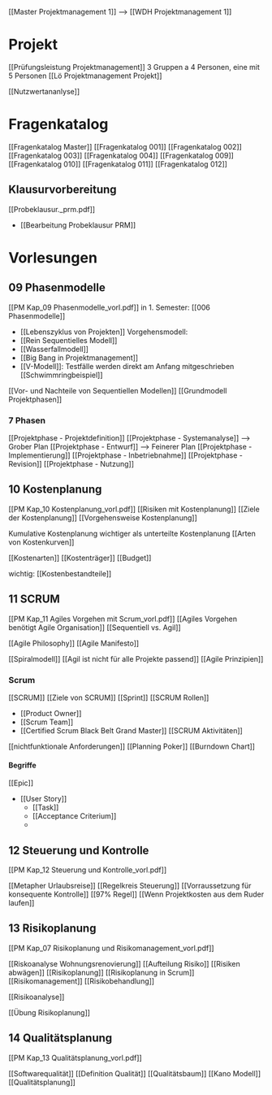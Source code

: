 
[[Master Projektmanagement 1]]
--> [[WDH Projektmanagement 1]]

# Projekt
[[Prüfungsleistung Projektmanagement]]
3 Gruppen a 4 Personen, eine mit 5 Personen
[[Lö Projektmanagement Projekt]]

[[Nutzwertananlyse]]

# Fragenkatalog
[[Fragenkatalog Master]]
[[Fragenkatalog 001]]
[[Fragenkatalog 002]]
[[Fragenkatalog 003]]
[[Fragenkatalog 004]]
[[Fragenkatalog 009]]
[[Fragenkatalog 010]]
[[Fragenkatalog 011]]
[[Fragenkatalog 012]]


## Klausurvorbereitung
[[Probeklausur._prm.pdf]]
- [[Bearbeitung Probeklausur PRM]]

# Vorlesungen
## 09 Phasenmodelle
[[PM Kap_09 Phasenmodelle_vorl.pdf]]
in 1. Semester: [[006 Phasenmodelle]]

- [[Lebenszyklus von Projekten]]
Vorgehensmodell:
- [[Rein Sequentielles Modell]]
- [[Wasserfallmodell]]
- [[Big Bang in Projektmanagement]]
- [[V-Modell]]: Testfälle werden direkt am Anfang mitgeschrieben
[[Schwimmringbeispiel]]

[[Vor- und Nachteile von Sequentiellen Modellen]]
[[Grundmodell Projektphasen]]
### 7 Phasen
[[Projektphase - Projektdefinition]]
[[Projektphase - Systemanalyse]] --> Grober Plan
[[Projektphase - Entwurf]] --> Feinerer Plan
[[Projektphase - Implementierung]]
[[Projektphase - Inbetriebnahme]]
[[Projektphase - Revision]]
[[Projektphase - Nutzung]]

## 10 Kostenplanung
[[PM Kap_10 Kostenplanung_vorl.pdf]]
[[Risiken mit Kostenplanung]]
[[Ziele der Kostenplanung]]
[[Vorgehensweise Kostenplanung]]

Kumulative Kostenplanung wichtiger als unterteilte Kostenplanung
[[Arten von Kostenkurven]]


[[Kostenarten]]
[[Kostenträger]]
[[Budget]]

wichtig: [[Kostenbestandteile]]


## 11 SCRUM
[[PM Kap_11 Agiles Vorgehen mit Scrum_vorl.pdf]]
[[Agiles Vorgehen benötigt Agile Organisation]]
[[Sequentiell vs. Agil]]

[[Agile Philosophy]]
[[Agile Manifesto]]

[[Spiralmodell]]
[[Agil ist nicht für alle Projekte passend]]
[[Agile Prinzipien]]

### Scrum
[[SCRUM]]
[[Ziele von SCRUM]]
[[Sprint]]
[[SCRUM Rollen]]
- [[Product Owner]]
- [[Scrum Team]]
- [[Certified Scrum Black Belt Grand Master]]
[[SCRUM Aktivitäten]]

[[nichtfunktionale Anforderungen]]
[[Planning Poker]]
[[Burndown Chart]]


#### Begriffe
[[Epic]]
- [[User Story]]
	- [[Task]]
	- [[Acceptance Criterium]]
	- 









## 12 Steuerung und Kontrolle
[[PM Kap_12 Steuerung und Kontrolle_vorl.pdf]]

[[Metapher Urlaubsreise]]
[[Regelkreis Steuerung]]
[[Vorraussetzung für konsequente Kontrolle]]
[[97% Regel]]
[[Wenn Projektkosten aus dem Ruder laufen]]




## 13 Risikoplanung
[[PM Kap_07 Risikoplanung und Risikomanagement_vorl.pdf]]

[[Riskoanalyse Wohnungsrenovierung]]
[[Aufteilung Risiko]]
[[Risiken abwägen]]
[[Risikoplanung]]
[[Risikoplanung in Scrum]]
[[Risikomanagement]]
[[Risikobehandlung]]

[[Risikoanalyse]]


[[Übung Risikoplanung]]


## 14 Qualitätsplanung
[[PM Kap_13 Qualitätsplanung_vorl.pdf]]

[[Softwarequalität]]
[[Definition Qualität]]
[[Qualitätsbaum]]
[[Kano Modell]]
[[Qualitätsplanung]]